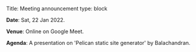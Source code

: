 Title: Meeting announcement
type: block


**Date**: Sat, 22 Jan 2022.

**Venue**: Online on Google Meet.

**Agenda**: A presentation on 'Pelican static site generator' by Balachandran.
